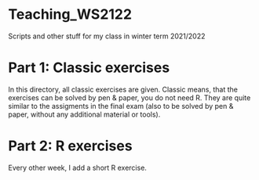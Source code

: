 # Teaching_WS2122
Scripts and other stuff for my class in winter term 2021/2022

# Part 1: Classic exercises
In this directory, all classic exercises are given. Classic means, that the exercises can be solved by pen & paper, you do not need R. They are quite similar to the assigments in the final exam (also to be solved by pen & paper, without any additional material or tools). 

# Part 2: R exercises

Every other week, I add a short R exercise. 
